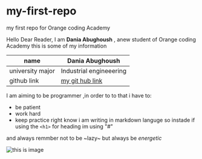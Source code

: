 # my-first-repo
my first repo for Orange coding Academy

Hello Dear Reader, I am **Dania Abughoush** , anew student of Orange coding Academy 
this is some of my information

|name|Dania Abughoush|
|--------|----------|
|university major|Industrial engineeering|
|github link|[my git hub link ](https://github.com/daniaabughaush)|

I am aiming to be programmer ,in order to to that i have to:
* be patient
* work hard
* keep practice
right know i am writing in markdown languge so instade if using the  `<h1>` for heading im using "#"
 
 and always remmber not to be ~lazy~ but always be *energetic*
 
 ![this is image](https://png.pngtree.com/png-vector/20200913/ourlarge/pngtree-lettering-of-motivation-quote-keep-up-the-good-work-png-image_2344081.jpg)


